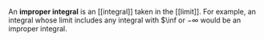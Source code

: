 An **improper integral** is an [[integral]] taken in the [[limit]]. For example, an integral whose limit includes any integral with $\inf or $-\infty$ would be an improper integral.